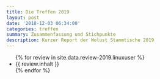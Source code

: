 ```yaml
---
title: Die Treffen 2019
layout: post
date: '2018-12-03 06:34:00'
categories: treffen
summary: Zusammenfassung und Stichpunkte
description: Kurzer Report der Wolust Stammtische 2019
---
```


<ul>
 {% for review  in site.data.review-2019.linuxuser %}
    <li>  {{ review.inhalt }} </li>
 {% endfor %}
</ul>